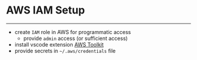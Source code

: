 # AWS IAM Setup
---

- create `IAM` role in AWS for programmatic access
  - provide `admin` access (or sufficient access)
- install vscode extension [AWS Toolkit](https://marketplace.visualstudio.com/items?itemName=AmazonWebServices.aws-toolkit-vscode)
- provide secrets in `~/.aws/credentials` file
